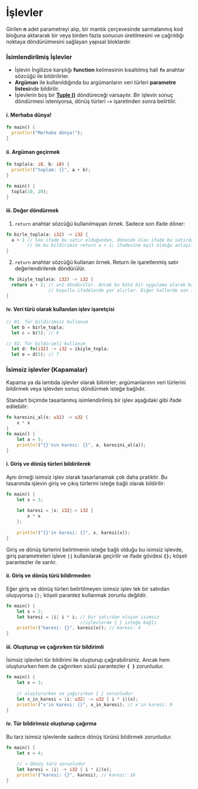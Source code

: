 # İşlevler
Girilen **n** adet parametreyi alıp, bir mantık çerçevesinde sarmalanmış kod bloğuna aktararak bir veya birden fazla sonucun üretilmesini ve çağrıldığı noktaya döndürülmesini sağlayan yapısal bloklardır.

### İsimlendirilmiş İşlevler
- İşlevin İngilizce karşılığı **function** kelimesinin kısaltılmış hali **`fn`** anahtar sözcüğü ile bildirilirler.
- **Argüman** ile kullanıldığında bu argümanların veri türleri **parametre listesi**nde bildirilir.
- İşlevlerin boş bir **[Tuple ()](https://github.com/rust-lang-tr/dokuman/blob/master/rust-programlama-diline-giris/ilk-adim/ilkeller.md#viii-%C3%A7okuzlular)** döndüreceği varsayılır. Bir işlevin sonuç döndürmesi isteniyorsa, dönüş türleri **`->`** işaretinden sonra belirtilir.

#### i. Merhaba dünya!

```Rust
fn main() { 
  println!("Merhaba dünya!"); 
}
````

#### ii. Argüman geçirmek

```Rust
fn topla(a: i8, b: i8) { 
  println!("toplam: {}", a + b); 
}

fn main() {
  topla(10, 20);
}
````

#### iii. Değer döndürmek
01. `return` anahtar sözcüğü kullanılmayan örnek. Sadece son ifade döner:
```Rust
fn birle_topla(a: i32) -> i32 { 
  a + 1	// Son ifade bu satır olduğundan, dönecek olan ifade bu satırdadır. Son satırda noktalı virgül aranmaz. 
        // Ve bu bildirimin return a + 1; ifadesine eşit olduğu anlaşılır. 
} 
````
02. `return` anahtar sözcüğü kullanan örnek. Return ile işaretlenmiş satır değerlendirilerek döndürülür.
```Rust
 fn ikiyle_topla(a: i32) -> i32 { 
  return a + 2; // a+2 döndürülür. Ancak bu kötü bir uygulama olarak kabul edilir. Bu tür kullanımlar genellikle  
                // koşullu ifadelerde yer alırlar. Diğer hallerde son ifade yöntemi tercih edilmelidir
}
````

#### iv. Veri türü olarak kullanılan işlev işaretçisi

```Rust
// 01. Tür bildirimsiz kullanım 
  let b = birle_topla; 
  let c = b(5); // 6 

// 02. Tür bildirimli kullanım 
  let d: fn(i32) -> i32 = ikiyle_topla; 
  let e = d(5); // 7
````

### İsimsiz işlevler (Kapamalar)
Kapama ya da lambda işlevler olarak bilinirler; argümanlarının veri türlerini bildirmek veya işlevden sonuç döndürmek isteğe bağlıdır.

Standart biçimde tasarlanmış isimlendirilmiş bir işlev aşağıdaki gibi ifade edilebilir:

```Rust
fn karesini_al(x: u32) -> u32 {
    x * x
}
fn main() {
    let a = 5;
    println!("{}'nın karesi: {}", a, karesini_al(a));  
} 
````

#### i. Giriş ve dönüş türleri bildirilerek 
Aynı örneği isimsiz işlev olarak tasarlanamak çok daha pratiktir. Bu tasarımda işlevin giriş ve çıkış türlerini isteğe bağlı olarak bildirilir:

```Rust
fn main() {
    let x = 3;
    
    let karesi = |x: i32|-> i32 {
        x * x
    };
    
    println!("{}'in karesi: {}", x, karesi(x));
}
````
Giriş ve dönüş türlerini belirtmenin isteğe bağlı olduğu bu isimsiz işlevde, giriş parametreleri işleve **`||`** kullanılarak geçirilir ve ifade gövdesi **`{};`** köşeli parantezler ile sarılır.

#### ii. Giriş ve dönüş türü bildirmeden 
Eğer giriş ve dönüş türleri belirtilmeyen isimsiz işlev tek bir satırdan oluşuyorsa `{};` köşeli parantez kullanmak zorunlu değildir.

```Rust
fn main() {
    let x = 2;
    let karesi = |i| i * i; // bir satırdan oluşan isimsiz 
                            //işlevlerde { } isteğe bağlı
    println!("karesi: {}", karesi(x)); // karesi: 4
}
````

#### iii. Oluşturup ve çağırırken tür bildirimli
İsimsiz işlevleri tür bildirimi ile oluşturup çağırabilirsiniz. Ancak hem oluştururken hem de çağırırken süslü parantezler **`{ }`** zorunludur. 

```Rust
fn main() {
    let x = 3;
    
    // oluştururken ve çağırırken { } zorunludur.
    let x_in_karesi = |i: u32| -> u32 { i * i}(x);
    println!("x'in karesi: {}", x_in_karesi); // x'in karesi: 9
}
````

#### iv. Tür bildirimsiz oluşturup çağırma
Bu tarz isimsiz işlevlerde sadece dönüş türünü bildirmek zorunludur.

```Rust
fn main() {
    let x = 4;
    
    // ⭐️ Dönüş türü zorunludur
    let karesi = |i| -> i32 { i * i}(x); 
    println!("karesi: {}", karesi); // karesi: 16
}
````

